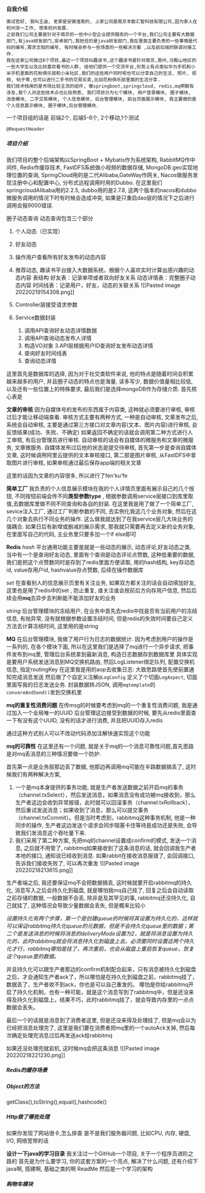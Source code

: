 **自我介绍**

	面试官好, 我叫王迪, 老家是安徽淮南的, 上家公司是南京丰数汇智科技有限公司,因为家人在杭州浙一工作, 想来杭州发展.  
	之前我们公司主要是针对于南京的一些中小型企业提供服务的一个平台,我们公司主要有大数据部门,有java研发部门,安卓部门,我担任的是java研发部门,我在里面主要负责的一些事情是代码的编写,需求文档的编写, 有时候会参与一些场景的一些解决方案 ,以及前后端的联调对接工作.
	我在这家公司做过6个项目,最近一个项目叫趣读书,这个趣读书是针对南京,滁州,马鞍山地区的一些大学生以及比较喜欢看书的人群, 给他们提供一个交流平台,形势上有点类似华为手机和小米手机里面的花粉俱乐部和小米社区,我们的这些用户同时呢也可以分享自己的生活, 照片, 视频, 帖子等,也可以进行二手书的交易买卖,比如花粉俱乐部里面的生活分享.
	我们技术栈用的是市场比较主流的组件, 像springboot,springcloud, redis,mq啊都有涉及,我个人对这些技术点也比较熟悉, 我们项目分为七个模块, 用户登录模块, 圈子模块, 消息模块, 二手交易模块, 个人信息模块, 后台管理模块, 前台页面展示模块, 我主要做的是个人信息展示模块, 圈子模块,后台管理模块.

一个项目组的话是 前端2个, 后端5-6个, 2个移动,1个测试

`@RequestHeader`

##### 项目介绍
我们项目的整个后端架构以SpringBoot + Mybatis作为系统架构, RabbitMQ作中间件, Redis作缓存技术, FastDFS系统做小视频的数据存储,  MongoDB geo实现地理位置的查询, SpringCloud用的是二代Alibaba,GateWay作网关,  Nacos做服务发现注册中心和配置中心, 分布式远程调用时用的Dubbo. 
在这里我们springcloudAlibaba用的2.2.5, dubbo用的是2.7.8, 这两个版本的nacos和dubbo微服务调用的情况下时有时候会造成冲突, 如果是只重启dao层的情况下之后进行调用会报9000错误.



圈子动态查询
动态查询包含三个部分
1. 个人动态（已实现）
2. 好友动态
3. 操作用户查看所有好友发布的动态内容
4. 推荐动态, 趣读书平台接入大数据系统，根据个人喜欢实时计算出感兴趣的动态内容
表结构
好友表：记录单项或者双向好友关系
动态详情表：完整圈子动态内容
时间线表：记录用户，好友，动态的关联关系
![[Pasted image 20220219154308.png]]
   
1. Controller层接受请求参数
2. Service数据封装
	1. 调用API查询好友动态详情数据
	2. 调用API查询动态发布人详情
	3. 构造VO对象
3.API层根据用户ID查询好友发布动态详情
	1. 查询好友时间线表
	2. 查询动态详情



这里首先是数据库的选择, 因为对于社交类软件来说, 他的特点是随着时间会积累越来越多的用户, 并且圈子动态的特点也是海量, 读多写少, 数据价值量相比较低, 以及还有一些位置上的特殊要求, 最后我们是选择mongoDB作为存储介质. 
首先核心表是


**文章的审核**
因为自媒体号的发布的东西属于内容类, 这种就必须要进行审核, 审核过后才能让移动端查看.
审核方式主要有两种方式, 一种是自动审核, 文章发布之后, 系统会自动审核, 主要是通过第三方接口对文章内容(文本、图片内容)进行审核, 会反馈结果(成功、失败、不确定)
如果返回不确定的话就会调用第二种方式进行人工审核, 有后台管理员进行审核.
自动审核的话会有自媒体的微服务和文章的微服务, 文章微服务. 自媒体发布过后他的状态是提交待审核, 首先第一步是查询自媒体文章, 这时候调用阿里云提供的文本审核接口, 第二部是图片审核, 从FastDFS中拿取图片进行审核, 如果审核通过最后保存app端的相关文章

这里的话因为文章的内容很多, 所以进行了fen'ku'fe







**简单工厂**
我负责的个人信息展示模块在我的个人详情页里面有展示自己的几个按钮, 不同按钮前端会传不同**类型参数type** , 根据参数调用service层接口到库里取值,去数据库里做不同不同查询和各自的封装.
在这里我是用了做了一个简单工厂, sevice注入工厂, 通过工厂判断参数的不同, 去实例化我这几个业务对象, 然后在这几个对象去执行不同业务的操作. 这么做我就达到了在我service层几大块业务的强耦合. 如果日后有新增或删减的展示需求, 那我就只需要再去定义新的业务对象, 在里面写自己的代码, 主业务里只要多加一个if else即可

**Redis**
*hash*
平台通用功能主要是就是一些动态的展示, 动态评论,好友动态之类, 当中有一个是查询好友动态, 里面有个查询是动态评论点赞数, 这种低重要的数据, 我们是把这个点赞数同时是存到了redis里面方便读取, 用的hash结构, key存动态id, value存用户id, hashvalue存点赞数, 后续在操作数据库

*set*
在查看别人的信息展示页里有关注业务, 如果双方都关注的话会自动填加好友, 这里也是用了redis中的set , 防止重复, 谁关注谁会按前后方向存用户信息, 然后后续会用**mq**去异步去判断能不能添加好友的业务

*string*
后台管理模块的冻结用户, 在业务中首先去redis中找是否有当前用户的冻结信息, 有抛异常, 没有就根据参数设置冻结时间, 但是redis的失效时间要自己定义方法去计算冻结时间, 这里用的是string



**MQ**
在后台管理模块, 我做了用户行为日志的数据统计.
因为考虑到用户的操作是一系列的, 在各个模块下面, 
所以在这里我们是选择了mq进行一个异步请求, 把事件发布到mq里, 管理后台系统拿到最新消息, 构造日志数据存到数据库里
具体实现是要用户系统发送消息到MQ交换机路由, 然后LogListener绑定队列, 配置交换机信息, 指定routingKey
在这里我是用的aop去收集日志:
大致思路使首先使前置通知完成消息发送
然后做了个自定义注解`@LogConfig`
定义了个切面`LogAspect`, 切面里面写我的日志发送业务.
封装数据转JSON, 调用``mqtemplate``的``convereAndSend()``发到交换机里

**mq的重复性消费问题**
在传msg的时候要考虑到mq的一个重复性消费问题, 我是通过加入一个全局唯一的UUID
后台管理这边接受到数据的时候, 要先从redis里面查一下有没有这个UUID, 没有的话才进行消费, 并且把UUID存入redis

通过这种方式别人可以不改动代码添加注解快速实现这个功能



**mq的可靠性**
在这里还有一个问题, 就是关于mq的一个消息可靠性问题,首先思路是对mq丢消息的三种情况要做一个防护.

首先第一点是业务层那边丢了数据, 他那边再调用mq可能在半路数据搞丢了, 这时候我们有两种解决方案, 
1. 一个是mq本身提供的事务功能, 就是生产者发送数据之前开启mq的事务（channel.txSelect），然后发送消息，如果消息没有成功被mq接收到，那么生产者这边会收到异常报错，此时就可以回滚事务（channel.txRollback），然后重试发送消息；如果收到了消息，那么可以提交事务（channel.txCommit）。但是当时考虑到，rabbitmq这种事务机制, 他是一种同步的操作, 生产者这边发送个请求会同步阻塞卡住等待是成功还是失败, 会导致我们发消息这个吞吐量下来. 
2. 我们采用了第二种方案, 先把mq的channel设置成confirm的模式, 发送一个消息, 之后就不用管了, rabbitmq如果接收到了这条消息的话, 就会回调我生产者本地的接口, 通知说已经收到消息. 如果rabbit在接收消息报错了, 会回调接口,告诉我们接收失败了, 可以再次重发 
    ![[Pasted image 20220218213615.png]]


生产者端之后, 我还要保证mq不会把数据搞丢, 这时候就要开启rabbitmq的持久化, 消息写入之后会持久化到磁盘, 就是哪怕我mq自己挂了, 回复之后会自动读取之前存储的数据, 一般数据不会丢, 除非是及其罕见的事, rabbitmq还没持久化, 自己就挂了, 这种情况会导致少量数据会丢失, 但是概率比较小

*设置持久化有两个步骤，第一个是创建queue的时候将其设置为持久化的，这样就可以保证rabbitmq持久化queue的元数据，但是不会持久化queue里的数据；第二个是发送消息的时候将消息的deliveryMode设置为2，就是将消息设置为持久化的，此时rabbitmq就会将消息持久化到磁盘上去。必须要同时设置这两个持久化才行，rabbitmq哪怕是挂了，再次重启，也会从磁盘上重启恢复queue，恢复这个queue里的数据。*

并且持久化可以跟生产者那边的confirm机制配合起来，只有消息被持久化到磁盘之后，才会通知生产者ack了，所以哪怕是在持久化到磁盘之前，rabbitmq挂了，数据丢了，生产者收不到ack，你也是可以自己重发的。
哪怕是你给rabbitmq开启了持久化机制，也有一种可能，就是这个消息写到了rabbitmq中，但是还没来得及持久化到磁盘上，结果不巧，此时rabbitmq挂了，就会导致内存里的一点点数据会丢失。

最后一个的话就是消息到了消费者这里, 但是还没来得及处理挂了, 但是mq会以为已经把消息处理完了, 
这里是我们要在消费者把mq里的一个autoAck关掉, 然后每次确定处理完消息过后再发送ack给rabbitmq

如果还没处理完就宕机, 这时候mq会把这条消息
![[Pasted image 20220218221230.png]]

##### Redis的缓存场景




##### Object的方法
getClass(),toString(),equal(),hashcode()



##### Http做了哪些处理
如果你发现了网站很卡,怎么排查
是不是我们服务器问题, 比如CPU, 内存, 硬盘, I/O, 网络宽带的话

**设计一下java的学习目录**
我关注过一个GitHub一个项目, 
关于一个程序员进阶之路的
首先是为什么要学习, 你的这套方案的一个亮点, 解决了什么问题, 还有介绍下java啊, 搭建啊, 基础之类的啊
ReadMe
然后是一个学习的架构


##### 购物车模块




